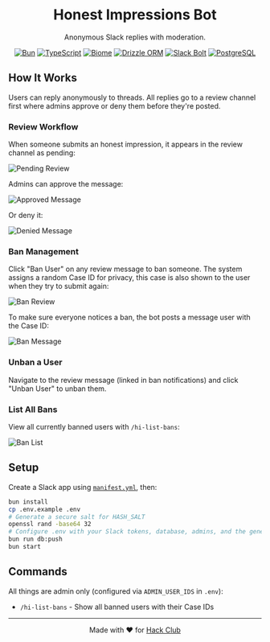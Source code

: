 <div align="center">

# Honest Impressions Bot

Anonymous Slack replies with moderation.

[![Bun](https://img.shields.io/badge/Bun-000000?style=flat&logo=bun&logoColor=white)](https://bun.sh) [![TypeScript](https://img.shields.io/badge/TypeScript-3178C6?style=flat&logo=typescript&logoColor=white)](https://www.typescriptlang.org/) [![Biome](https://img.shields.io/badge/Biome-60A5FA?style=flat&logo=biome&logoColor=white)](https://biomejs.dev/) [![Drizzle ORM](https://img.shields.io/badge/Drizzle-C5F74F?style=flat&logo=drizzle&logoColor=black)](https://orm.drizzle.team/) [![Slack Bolt](https://img.shields.io/badge/Slack_Bolt-4A154B?style=flat&logo=slack&logoColor=white)](https://slack.dev/bolt-js/) [![PostgreSQL](https://img.shields.io/badge/PostgreSQL-4169E1?style=flat&logo=postgresql&logoColor=white)](https://www.postgresql.org/)

</div>

## How It Works

Users can reply anonymously to threads. All replies go to a review channel first where admins approve or deny them before they're posted.

### Review Workflow

When someone submits an honest impression, it appears in the review channel as pending:

![Pending Review](https://i.postimg.cc/pVSxgGtF/Pending.jpg)

Admins can approve the message:

![Approved Message](https://i.postimg.cc/440ZrLTY/Approved.jpg)

Or deny it:

![Denied Message](https://i.postimg.cc/NGnYWJw9/Denied.jpg)

### Ban Management

Click "Ban User" on any review message to ban someone. The system assigns a random Case ID for privacy, this case is also shown to the user when they try to submit again:

![Ban Review](https://i.postimg.cc/pVSxgGtn/Ban-Review.jpg)

To make sure everyone notices a ban, the bot posts a message user with the Case ID:

![Ban Message](https://i.postimg.cc/DfNFtjK4/Ban-Message.jpg)

### Unban a User

Navigate to the review message (linked in ban notifications) and click "Unban User" to unban them.

### List All Bans

View all currently banned users with `/hi-list-bans`:

![Ban List](https://i.postimg.cc/0Qm3FfGR/Clean-Shot-2025-10-23-at-11-06-35.png)

## Setup

Create a Slack app using [`manifest.yml`](manifest.yml), then:

```bash
bun install
cp .env.example .env
# Generate a secure salt for HASH_SALT
openssl rand -base64 32
# Configure .env with your Slack tokens, database, admins, and the generated salt
bun run db:push
bun start
```

## Commands

All things are admin only (configured via `ADMIN_USER_IDS` in `.env`):

- `/hi-list-bans` - Show all banned users with their Case IDs

---

<div align="center">

Made with ❤️ for [Hack Club](https://hackclub.com)

</div>
